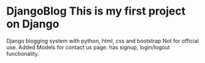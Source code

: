 # DjangoBlog This is my first project on Django
Django blogging system with python, html, css and bootstrap
Not for official use.
Added Models for contact us page. has signup, login/logout functionality. 
